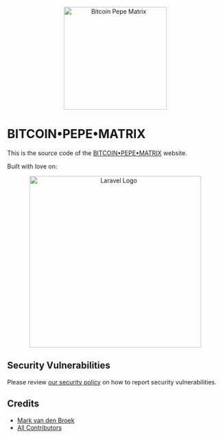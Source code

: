 <p align="center"><a href="https://bitoinpepematrix.com" target="_blank"><img src="https://github.com/mvdnbrk/bitcoinpepematrix.com/blob/8fa7a03fe05e6f338e2415891bd9fc8b606bd6e8/public/images/bitcoin-pepe-matrix.gif" width="240" alt="Bitcoin Pepe Matrix"></a></p>

# BITCOIN•PEPE•MATRIX

This is the source code of the [BITCOIN•PEPE•MATRIX][link-website] website.

Built with love on:

<p align="center"><a href="https://laravel.com" target="_blank"><img src="https://raw.githubusercontent.com/laravel/art/master/logo-lockup/5%20SVG/2%20CMYK/1%20Full%20Color/laravel-logolockup-cmyk-red.svg" width="400" alt="Laravel Logo"></a></p>

## Security Vulnerabilities

Please review [our security policy](../../security/policy) on how to report security vulnerabilities.

## Credits

- [Mark van den Broek](https://github.com/mvdnbrk)
- [All Contributors](../../contributors)

[link-website]: [https://pokemonfan.club](https://bitcoinpepematrix.com)
